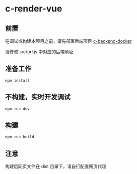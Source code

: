 # c-render-vue

## 前置

在调试或构建本项目之前，请先部署后端项目 [c-backend-docker](https://github.com/YuanZX-CSU/c-backend-docker)

请修改 src/url.js 中对应的后端地址

## 准备工作

```
npm install
```

## 不构建，实时开发调试
```
npm run dev
```

## 构建

```
npm run build
```

## 注意

构建后网页文件在 dist 目录下，请自行配置网页代理

